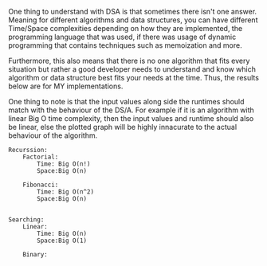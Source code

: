 One thing to understand with DSA is that sometimes there isn't one answer. Meaning for different algorithms and data structures, you can have different Time/Space complexities depending on how they are implemented, the programming language that was used, if there was usage of dynamic programming that contains techniques such as memoization and more. 

Furthermore, this also means that there is no one algorithm that fits every situation but rather a good developer needs to understand and know which algorithm or data structure best fits your needs at the time. Thus, the results below are for MY implementations.

One thing to note is that the input values along side the runtimes should match with the behaviour of the DS/A. For example if it is an algorithm with linear Big O time complexity, then the input values and runtime should also be linear, else the plotted graph will be highly innacurate to the actual behaviour of the algorithm.



    Recurssion:
        Factorial:
            Time: Big O(n!)
            Space:Big O(n)

        Fibonacci:
            Time: Big O(n^2)
            Space:Big O(n)


    Searching:
        Linear:
            Time: Big O(n)
            Space:Big O(1)
    
        Binary: